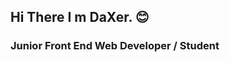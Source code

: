 ## Hi There I m DaXer. :blush:

### Junior Front End Web Developer / Student

# 


<html> 
 <script src="https://kit.fontawesome.com/e7a8d2743c.js" crossorigin="anonymous"></script>
  

<i class="fab fa-instagram"></i>

 </html>
